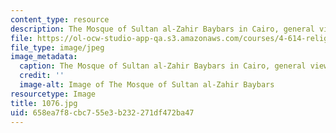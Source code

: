 ```yaml
---
content_type: resource
description: The Mosque of Sultan al-Zahir Baybars in Cairo, general view.
file: https://ol-ocw-studio-app-qa.s3.amazonaws.com/courses/4-614-religious-architecture-and-islamic-cultures-fall-2002/658ea7f8cbc755e3b232271df472ba47_1076.jpg
file_type: image/jpeg
image_metadata:
  caption: The Mosque of Sultan al-Zahir Baybars in Cairo, general view.
  credit: ''
  image-alt: Image of The Mosque of Sultan al-Zahir Baybars
resourcetype: Image
title: 1076.jpg
uid: 658ea7f8-cbc7-55e3-b232-271df472ba47
---
```

